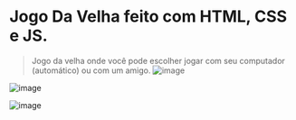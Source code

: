 # Jogo Da Velha feito com HTML, CSS e JS.

> Jogo da velha onde você pode escolher jogar com seu computador (automático) ou com um amigo.
> ![image](https://github.com/MaahTorro/JogoDaVelha/assets/99346289/e2a2cb01-b0db-437d-849d-93a5c50524e6)


![image](https://github.com/MaahTorro/JogoDaVelha/assets/99346289/2898dc6d-19f6-4fc4-8fd9-aabae8462fa0)

![image](https://github.com/MaahTorro/JogoDaVelha/assets/99346289/7a6121a6-242e-4fd6-90cd-124906e52b11)
